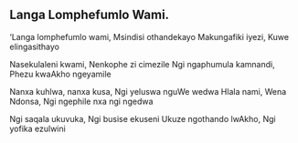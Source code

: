 ## Langa Lomphefumlo Wami.

‘Langa lomphefumlo wami, Msindisi othandekayo
Makungafiki iyezi, Kuwe elingasithayo

Nasekulaleni kwami, Nenkophe zi cimezile
Ngi ngaphumula kamnandi, Phezu kwaAkho ngeyamile

Nanxa kuhlwa, nanxa kusa, Ngi yeluswa nguWe wedwa
Hlala nami, Wena Ndonsa, Ngi ngephile nxa ngi ngedwa

Ngi saqala ukuvuka, Ngi busise ekuseni
Ukuze ngothando lwAkho, Ngi yofika ezulwini
